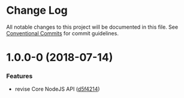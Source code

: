 # Change Log

All notable changes to this project will be documented in this file.
See [Conventional Commits](https://conventionalcommits.org) for commit guidelines.

<a name="1.0.0-0"></a>
# 1.0.0-0 (2018-07-14)


### Features

* revise Core NodeJS API ([d5f4214](https://github.com/agrarium/agrarium/commit/d5f4214))

